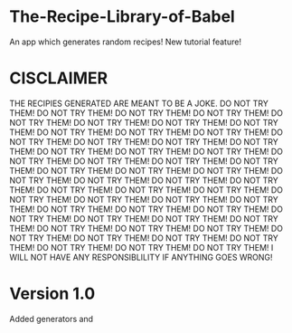 # The-Recipe-Library-of-Babel
An app which generates random recipes! New tutorial feature!

# CISCLAIMER
THE RECIPIES GENERATED ARE MEANT TO BE A JOKE. DO NOT TRY THEM! DO NOT TRY THEM! DO NOT TRY THEM! DO NOT TRY THEM! DO NOT TRY THEM! DO NOT TRY THEM! DO NOT TRY THEM! DO NOT TRY THEM! DO NOT TRY THEM! DO NOT TRY THEM! DO NOT TRY THEM! DO NOT TRY THEM! DO NOT TRY THEM! DO NOT TRY THEM! DO NOT TRY THEM! DO NOT TRY THEM! DO NOT TRY THEM! DO NOT TRY THEM! DO NOT TRY THEM! DO NOT TRY THEM! DO NOT TRY THEM! DO NOT TRY THEM! DO NOT TRY THEM! DO NOT TRY THEM! DO NOT TRY THEM! DO NOT TRY THEM! DO NOT TRY THEM! DO NOT TRY THEM! DO NOT TRY THEM! DO NOT TRY THEM! DO NOT TRY THEM! DO NOT TRY THEM! DO NOT TRY THEM! DO NOT TRY THEM! DO NOT TRY THEM! DO NOT TRY THEM! DO NOT TRY THEM! DO NOT TRY THEM! DO NOT TRY THEM! DO NOT TRY THEM! DO NOT TRY THEM! DO NOT TRY THEM! DO NOT TRY THEM! DO NOT TRY THEM! DO NOT TRY THEM! DO NOT TRY THEM! DO NOT TRY THEM! DO NOT TRY THEM! DO NOT TRY THEM! DO NOT TRY THEM! DO NOT TRY THEM! DO NOT TRY THEM! DO NOT TRY THEM! I WILL NOT HAVE ANY RESPONSIBLILITY IF ANYTHING GOES WRONG!

# Version 1.0
Added generators and 
